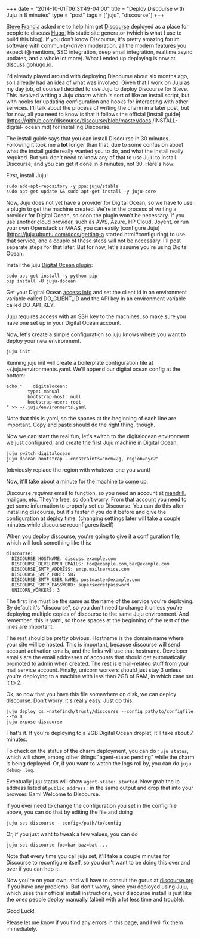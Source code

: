 +++
date = "2014-10-01T06:31:49-04:00"
title = "Deploy Discourse with Juju in 8 minutes"
type = "post"
tags = ["juju", "discourse"]
+++

[Steve Francia](http://stevefrancia.com/) asked me to help him get
[Discourse](https://discourse.org) deployed as a place for people to discuss
[Hugo](http://gohugo.io), his static site generator (which is what I use to
build this blog).  If you don't know Discourse, it's pretty amazing forum
software with community-driven moderation, all the modern features you expect
(@mentions, SSO integration, deep email integration, realtime async updates, and
a whole lot more).  What I ended up deploying is now at
[discuss.gohugo.io](http://discuss.gohugo.io).

I'd already played around with deploying Discourse about six months ago, so I
already had an idea of what was involved.  Given that I work on
[Juju](http://juju.ubuntu.com) as my day job, of course I decided to use Juju to
deploy Discourse for Steve.  This involved writing a Juju *charm* which is sort
of like an install script, but with hooks for updating configuration and hooks
for interacting with other services. I'll talk about the process of writing the
charm in a later post, but for now, all you need to know is that it follows the
official [install guide](https://github.com/discourse/discourse/blob/master/docs
/INSTALL-digital- ocean.md) for installing Discourse.

The install guide says that you can install Discourse in 30 minutes.  Following
it took me a **lot** longer than that, due to some confusion about what the
install guide really wanted you to do, and what the install really required.
But you don't need to know any of that to use Juju to install Discourse, and you
can get it done in 8 minutes, not 30.  Here's how:

First, install Juju:

    sudo add-apt-repository -y ppa:juju/stable
    sudo apt-get update && sudo apt-get install -y juju-core

Now, Juju does not yet have a provider for Digital Ocean, so we have to use a
plugin to get the machine created.  We're in the process of writing a provider
for Digital Ocean, so soon the plugin won't be necessary.  If you use another
cloud provider, such as AWS, Azure, HP Cloud, Joyent, or run your own Openstack
or MAAS, you can easily [configure Juju](https://juju.ubuntu.com/docs/getting-a
started.html#configuring) to use that service, and a couple of these steps will
not be necessary.  I'll post separate steps for that later.  But for now, let's
assume you're using Digital Ocean.

Install the juju [Digital Ocean plugin](https://github.com/kapilt/juju-digitalocean):

    sudo apt-get install -y python-pip
    pip install -U juju-docean

Get your Digital Ocean [access info](https://cloud.digitalocean.com/api_access)
and set the client id in an environment variable called DO_CLIENT_ID and the API
key in an environment variable called DO_API_KEY.

Juju requires access with an SSH key to the machines, so make sure you have one
set up in your Digital Ocean account.

Now, let's create a simple configuration so juju knows where you want to deploy
your new environment.

    juju init

Running juju init will create a boilerplate configuration file at
~/.juju/environments.yaml.  We'll append our digital ocean config at the bottom:

	echo "    digitalocean:
	        type: manual
	        bootstrap-host: null
	        bootstrap-user: root
	" >> ~/.juju/environments.yaml

Note that this is yaml, so the spaces at the beginning of each line are
important.  Copy and paste should do the right thing, though.

Now we can start the real fun, let's switch to the digitalocean environment we
just configured, and create the first Juju machine in Digital Ocean:

	juju switch digitalocean
	juju docean bootstrap --constraints="mem=2g, region=nyc2"

(obviously replace the region with whatever one you want)

Now, it'll take about a minute for the machine to come up.

Discourse *requires* email to function, so you need an account at
[mandrill](http://maindrill.com), [mailgun](mailgun.com), etc.  They're free, so
don't worry.  From that account you need to get some information to properly set
up Discourse.  You can do this after installing discourse, but it's faster if
you do it before and give the configuration at deploy time. (changing settings
later will take a couple minutes while discourse reconfigures itself)

When you deploy discourse, you're going to give it a configuration file, which
will look something like this:

    discourse:
      DISCOURSE_HOSTNAME: discuss.example.com
      DISCOURSE_DEVELOPER_EMAILS: foo@example.com,bar@example.com
      DISCOURSE_SMTP_ADDRESS: smtp.mailservice.com
      DISCOURSE_SMTP_PORT: 587
      DISCOURSE_SMTP_USER_NAME: postmaster@example.com
      DISCOURSE_SMTP_PASSWORD: supersecretpassword
      UNICORN_WORKERS: 3

The first line must be the same as the name of the service you're deploying.  By
default it's "discourse", so you don't need to change it unless you're deploying
multiple copies of discourse to the same Juju environment.  And remember, this
is yaml, so those spaces at the beginning of the rest of the lines are
important.

The rest should be pretty obvious.  Hostname is the domain name where your site
will be hosted.  This is important, because discourse will send account
activation emails, and the links will use that hostname.  Developer emails are
the email addresses of accounts that should get automatically promoted to admin
when created.  The rest is email-related stuff from your mail service account.
Finally, unicorn workers should just stay 3 unless you're deploying to a machine
with less than 2GB of RAM, in which case set it to 2.

Ok, so now that you have this file somewhere on disk, we can deploy discourse.
Don't worry, it's really easy.  Just do this:

	juju deploy cs:~natefinch/trusty/discourse --config path/to/configfile --to 0
	juju expose discourse

That's it. If you're deploying to a 2GB Digital Ocean droplet, it'll take about
7 minutes.

To check on the status of the charm deployment, you can do `juju status`, which
will show, among other things "agent-state: pending" while the charm is being
deployed.  Or, if you want to watch the logs roll by, you can do `juju debug-
log`.

Eventually juju status will show `agent-state: started`.  Now grab the ip
address listed at `public address:` in the same output and drop that into your
browser.  Bam!  Welcome to Discourse.

If you ever need to change the configuration you set in the config file above,
you can do that by editing the file and doing

	juju set discourse --config=/path/to/config

Or, if you just want to tweak a few values, you can do 

	juju set discourse foo=bar baz=bat ...

Note that every time you call juju set, it'll take a couple minutes for
Discourse to reconfigure itself, so you don't want to be doing this over and
over if you can hep it.

Now you're on your own, and will have to consult the gurus at
[discourse.org](discourse.org) if you have any problems.  But don't worry, since
you deployed using Juju, which uses their official install instructions, your
discourse install is just like the ones people deploy manually (albeit with a
lot less time and trouble).

Good Luck!

Please let me know if you find any errors in this page, and I will fix them
immediately.